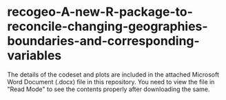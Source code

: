 # recogeo-A-new-R-package-to-reconcile-changing-geographies-boundaries-and-corresponding-variables

The details of the codeset and plots are included in the attached Microsoft Word Document (.docx) file in this repository. 
You need to view the file in "Read Mode" to see the contents properly after downloading the same.
